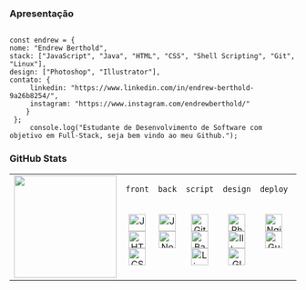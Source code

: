 ### Apresentação
<pre lang="js"><code>
const endrew = {
nome: "Endrew Berthold",
stack: ["JavaScript", "Java", "HTML", "CSS", "Shell Scripting", "Git", "Linux"],
design: ["Photoshop", "Illustrator"], 
contato: {
     linkedin: "https://www.linkedin.com/in/endrew-berthold-9a26b8254/",
     instagram: "https://www.instagram.com/endrewberthold/" 
    } 
 };
     console.log("Estudante de Desenvolvimento de Software com objetivo em Full-Stack, seja bem vindo ao meu Github."); </code></pre>

### GitHub Stats

<table>
  <tr>
    <td>
      <img height="180em" src="https://github-readme-stats.vercel.app/api?username=endrewberthold&show_icons=true&theme=tokyonight&include_all_commits=true&count_private=true"/>
    </td>
    <td valign="top" align="center">
    <p><code>front</code></p><br>
      <img src="https://cdn.jsdelivr.net/gh/devicons/devicon/icons/javascript/javascript-original.svg" height="30" alt="JavaScript"/><br>
      <img src="https://cdn.jsdelivr.net/gh/devicons/devicon/icons/html5/html5-original.svg" height="30" alt="HTML"/><br>
      <img src="https://cdn.jsdelivr.net/gh/devicons/devicon/icons/css3/css3-original.svg" height="30" alt="CSS"/>
    </td>
    <td valign="top" align="center">
    <p><code>back</code></p><br>     
      <img src="https://cdn.jsdelivr.net/gh/devicons/devicon/icons/java/java-original.svg" height="30" alt="Java"/><br>
      <img src="https://cdn.jsdelivr.net/gh/devicons/devicon/icons/nodejs/nodejs-original.svg" height="30" alt="Node.js"/>
    </td>
    <td valign="top" align="center">
    <p><code>script</code></p><br> 
      <img src="https://cdn.jsdelivr.net/gh/devicons/devicon/icons/git/git-original.svg" height="30" alt="Git"/><br>
      <img src="https://cdn.jsdelivr.net/gh/devicons/devicon/icons/bash/bash-original.svg" height="30" alt="Bash"/><br>
      <img src="https://cdn.jsdelivr.net/gh/devicons/devicon/icons/linux/linux-original.svg" height="30" alt="Linux"/>
    </td>
    <td valign="top" align="center">
    <p><code>design</code></p><br>     
      <img src="https://cdn.jsdelivr.net/gh/devicons/devicon/icons/photoshop/photoshop-plain.svg" height="30" alt="Photoshop"/><br>
      <img src="https://cdn.jsdelivr.net/gh/devicons/devicon/icons/illustrator/illustrator-plain.svg" height="30" alt="Illustrator"/><br>
      <img src="https://cdn.jsdelivr.net/gh/devicons/devicon/icons/gimp/gimp-original.svg" height="30" alt="GIMP"/>
    </td>
    <td valign="top" align="center">
       <p><code>deploy</code></p><br>    
      <img src="https://cdn.jsdelivr.net/gh/devicons/devicon/icons/nginx/nginx-original.svg" height="30" alt="Nginx"/><br>
      <img src="https://cdn.simpleicons.org/gunicorn/499848" height="30" alt="Gunicorn"/>   
    </td>
    <td valign="top" align="center">
       <p><code>data</code></p><br>    
      <img src="https://cdn.jsdelivr.net/gh/devicons/devicon/icons/postgresql/postgresql-original.svg" height="30" alt="PostgreSQL"/><br>
    </td>      
  </tr>
</table>

